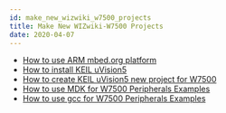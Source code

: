 ```yaml
---
id: make_new_wizwiki_w7500_projects
title: Make New WIZwiki-W7500 Projects
date: 2020-04-07
---
```


   * [How to use ARM mbed.org platform](./WIZwiki-W7500-Mbed-Starter-Kit/Tutorial(Eng).md)
   * [How to install KEIL uVision5](How_to_install_KEIL_uVision5.md)
   * [How to create KEIL uVision5 new project for W7500](How_to_create_KEIL_uVision5_new_project_for_W7500.md)
   * [How to use MDK for W7500 Peripherals Examples](How_to_use_MDK_for_W7500_Peripherals_Examples.md)
   * [How to use gcc for W7500 Peripherals Examples](How_to_use_gcc_for_W7500_Peripherals_Examples.md)
